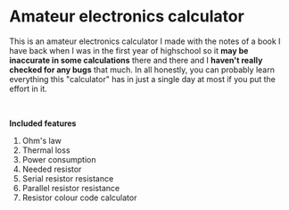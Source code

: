 # Amateur electronics calculator

This is an amateur electronics calculator I made with the notes of a book I have back when I was in the first year of highschool so it **may be inaccurate in some calculations** there and there and I **haven't really checked for any bugs** that much. In all honestly, you can probably learn everything this "calculator" has in just a single day at most if you put the effort in it.

<br>

**Included features**

1) Ohm's law
2) Thermal loss
3) Power consumption
4) Needed resistor
5) Serial resistor resistance
6) Parallel resistor resistance
7) Resistor colour code calculator